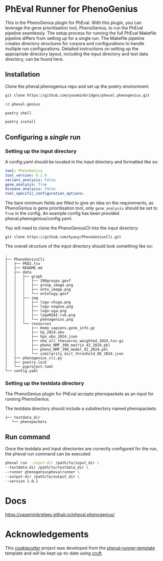 # PhEval Runner for PhenoGenius

This is the PhenoGenius plugin for PhEval. With this plugin, you can leverage the gene prioritisation tool, PhenoGenius, to run the PhEval pipeline seamlessly. The setup process for running the full PhEval Makefile pipeline differs from setting up for a single run. The Makefile pipeline creates directory structures for corpora and configurations to handle multiple run configurations. Detailed instructions on setting up the appropriate directory layout, including the input directory and test data directory, can be found here.

## Installation

Clone the pheval.phenogenius repo and set up the poetry environment:

```sh
git clone https://github.com/yaseminbridges/pheval.phenogenius.git

cd pheval.genius

poetry shell

poetry install

```

## Configuring a *single* run

### Setting up the input directory

A config.yaml should be located in the input directory and formatted like so:

```yaml
tool: PhenoGenius
tool_version: 0.1.0
variant_analysis: False
gene_analysis: True
disease_analysis: False
tool_specific_configuration_options:
```

The bare minimum fields are filled to give an idea on the requirements, as PhenoGenius is gene prioritisation tool, only `gene_analysis` should be set to `True` in the config. An example config has been provided pheval.phenogenius/config.yaml.

You will need to clone the PhenoGeniusCli into the input directory:

```shell
git clone https://github.com/kyauy/PhenoGeniusCli.git
```

The overall structure of the input directory should look something like so:
```tree
.
├── PhenoGeniusCli
│   ├── PKD1.tsv
│   ├── README.md
│   ├── data
│   │   ├── graph
│   │   │   ├── 390groups.gexf
│   │   │   ├── group_image.png
│   │   │   ├── onto_image.png
│   │   │   └── ontology.gexf
│   │   ├── img
│   │   │   ├── logo-chuga.png
│   │   │   ├── logo-seqone.png
│   │   │   ├── logo-uga.png
│   │   │   ├── logoMIAI-rvb.png
│   │   │   └── phenogenius.png
│   │   └── resources
│   │       ├── Homo_sapiens.gene_info.gz
│   │       ├── hp_2024.obo
│   │       ├── hpo_obo_2024.json
│   │       ├── ohe_all_thesaurus_weighted_2024.tsv.gz
│   │       ├── pheno_NMF_390_matrix_42_2024.pkl
│   │       ├── pheno_NMF_390_model_42_2024.pkl
│   │       └── similarity_dict_threshold_80_2024.json
│   ├── phenogenius_cli.py
│   ├── poetry.lock
│   └── pyproject.toml
└── config.yaml
```

### Setting up the testdata directory

The PhenoGenius plugin for PhEval accepts phenopackets as an input for running PhenoGenius. 

The testdata directory should include a subdirectory named phenopackets:

```tree
├── testdata_dir
   └── phenopackets
```

## Run command

Once the testdata and input directories are correctly configured for the run, the pheval run command can be executed.

```sh
pheval run --input-dir /path/to/input_dir \
--testdata-dir /path/to/testdata_dir \
--runner phenogeniusphevalrunner \
--output-dir /path/to/output_dir \
--version 1.0.1
```



# Docs

https://yaseminbridges.github.io/pheval.phenogenius/

# Acknowledgements

This [cookiecutter](https://cookiecutter.readthedocs.io/en/stable/README.html) project was developed from the [pheval-runner-template](https://github.com/yaseminbridges/pheval-runner-template.git) template and will be kept up-to-date using [cruft](https://cruft.github.io/cruft/).
